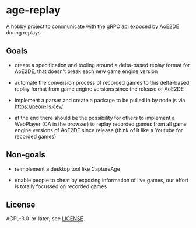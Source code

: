 # age-replay

A hobby project to communicate with the gRPC api exposed by AoE2DE during replays.

## Goals

- create a specification and tooling around a delta-based replay format for AoE2DE,
that doesn't break each new game engine version

- automate the conversion process of recorded games to this delta-based replay format
from game engine versions since the release of AoE2DE

- implement a parser and create a package to be pulled in by node.js via https://neon-rs.dev/

- at the end there should be the possibility for others to implement a WebPlayer
(CA in the browser) to replay recorded games from all game engine versions of AoE2DE
since release (think of it like a Youtube for recorded games)

## Non-goals

- reimplement a desktop tool like CaptureAge

- enable people to cheat by exposing information of live games, our effort is totally
focussed on recorded games

## License

AGPL-3.0-or-later; see [LICENSE](./LICENSE).
